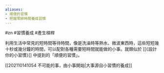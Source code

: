 ```yaml
---
aliases:
- 順便的習慣
- 把握零碎時間養成習慣
---
```


#zn #習慣養成 #產生槓桿

利用生活中常見的短時間等待時間，像是洗澡時等熱水、微波東西時，這些短短幾十秒或幾分鐘的時間，可以配對各種需要短時間就能做的小事。就類似於 [[《設計你的小習慣》]] 中提到的「順便的習慣」。

[[202110141054 不可能的事，由小事開始|大事源自小習慣的養成]]